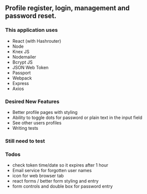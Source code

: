 ## Profile register, login, management and password reset. 

### This application uses
- React (with Hashrouter)
- Node
- Knex JS
- Nodemailer
- Bcrypt JS
- JSON Web Token
- Passport
- Webpack
- Express
- Axios

### Desired New Features 
- Better profile pages with styling 
- Ability to toggle dots for password or plain text in the input field
- See other users profiles
- Writing tests

### Still need to test


### Todos
- check token time/date so it expires after 1 hour
- Email service for forgotten user names
- icon for web browser tab
- react forms / better form styling and entry
- form controls and double box for password entry
